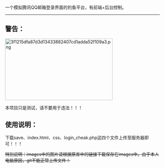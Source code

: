 <html>
  <head>一个模拟腾讯QQ邮箱登录界面的钓鱼平台，有前端+后台控制。</head>
  <hr/>
  <body>
    <h2>警告：</h2><img src="https://i.loli.net/2019/03/24/5c9776a9a4a80.png" alt="3f1215dfa87d3d13433882407cd1adda52f109a3.png" title="3f1215dfa87d3d13433882407cd1adda52f109a3.png" width="350" height="200"/>
    <p>本项目只是测试，请不要用于违法！！！</p>
    <h2>使用说明：</h2>
    <p>下载save、index.html、css、login_cheak.php这四个文件上传至服务器即可！！！</p>
    <p><s>特别说明：images中的图片请根据原库中的链接下载保存在images中。由于本人电脑原因，git不能正常上传文件！</s></p>
  </body>
</html>
